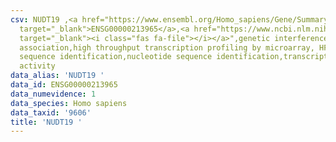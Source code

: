 ```yaml
---
csv: NUDT19 ,<a href="https://www.ensembl.org/Homo_sapiens/Gene/Summary?db=core;g=ENSG00000213965"
  target="_blank">ENSG00000213965</a>,<a href="https://www.ncbi.nlm.nih.gov/pubmed/28369544"
  target="_blank"><i class="fas fa-file"></i></a>",genetic interference,functional
  association,high throughput transcription profiling by microarray, HF73 cells,nucleotide
  sequence identification,nucleotide sequence identification,transcriptional regulation,up-regulates
  activity
data_alias: 'NUDT19 '
data_id: ENSG00000213965
data_numevidence: 1
data_species: Homo sapiens
data_taxid: '9606'
title: 'NUDT19 '
---
```

